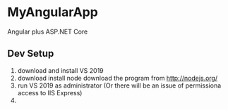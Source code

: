 # MyAngularApp
Angular plus ASP.NET Core
## Dev Setup
1. download and install VS 2019 
2. download install node download the program from http://nodejs.org/
3. run VS 2019 as administrator (Or there will be an issue of permissiona access to IIS Express)
4. 

